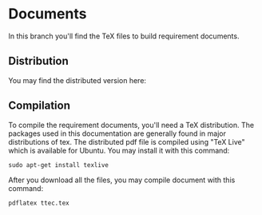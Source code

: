 # Documents

In this branch you'll find the TeX files to build requirement documents. 


## Distribution

You may find the distributed version here:


## Compilation

To compile the requirement documents, you'll need a TeX distribution. The 
packages used in this documentation are generally found in major distributions
of tex. The distributed pdf file is compiled using "TeX Live" which is
available for Ubuntu. You may install it with this command:

	sudo apt-get install texlive

After you download all the files, you may compile document with this 
command:

	pdflatex ttec.tex


